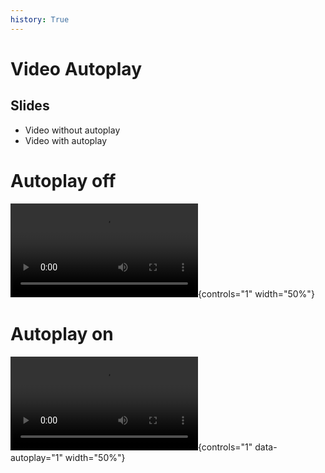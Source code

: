 ```yaml
---
history: True
---
```


# Video Autoplay

## Slides

-   Video without autoplay
-   Video with autoplay

# Autoplay off

![](pacman-perfect-game.mp4){controls="1" width="50%"}

# Autoplay on

![](pacman-perfect-game.mp4){controls="1" data-autoplay="1" width="50%"}
